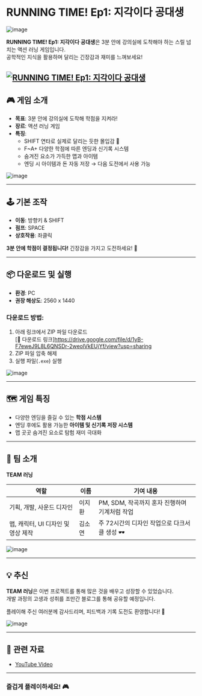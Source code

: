 # RUNNING TIME! Ep1: 지각이다 공대생

![image](https://github.com/user-attachments/assets/64e483ba-218d-4299-87ef-3e559b6504d5)


**RUNNING TIME! Ep1: 지각이다 공대생**은 3분 안에 강의실에 도착해야 하는 스릴 넘치는 액션 러닝 게임입니다.  
공학적인 지식을 활용하며 달리는 긴장감과 재미를 느껴보세요!


[![RUNNING TIME! Ep1: 지각이다 공대생](https://img.youtube.com/vi/TIsIuyJ4QXg/0.jpg)](https://youtu.be/TIsIuyJ4QXg)
---

## 🎮 게임 소개

- **목표**: 3분 안에 강의실에 도착해 학점을 지켜라!
- **장르**: 액션 러닝 게임
- **특징**:
  - SHIFT 연타로 실제로 달리는 듯한 몰입감 🏃
  - F~A+ 다양한 학점에 따른 엔딩과 신기록 시스템
  - 숨겨진 요소가 가득한 맵과 아이템
  - 엔딩 시 아이템과 돈 자동 저장 → 다음 도전에서 사용 가능
 
    
![image](https://github.com/user-attachments/assets/51ddeb03-e0af-4aaf-9320-5caeadff8ce8)


---

## 🕹️ 기본 조작


- **이동**: 방향키 & SHIFT  
- **점프**: SPACE  
- **상호작용**: 좌클릭  

**3분 안에 학점이 결정됩니다!** 긴장감을 가지고 도전하세요! 🚀

---

## 📦 다운로드 및 실행

- **환경**: PC
- **권장 해상도**: 2560 x 1440

### 다운로드 방법:
1. 아래 링크에서 ZIP 파일 다운로드  
   [🔗 다운로드 링크]https://drive.google.com/file/d/1yB-F7eweJ9L8L6QNSDr-2weolVkEUjYf/view?usp=sharing
2. ZIP 파일 압축 해제
3. 실행 파일(`.exe`) 실행

![image](https://github.com/user-attachments/assets/4634ffa3-3ed8-426a-96cf-31bcd5343d56)



---

## 🗺️ 게임 특징

- 다양한 엔딩을 즐길 수 있는 **학점 시스템**
- 엔딩 후에도 활용 가능한 **아이템 및 신기록 저장 시스템**
- 맵 곳곳 숨겨진 요소로 탐험 재미 극대화

---

## 👥 팀 소개

**TEAM 러닝**

| 역할              | 이름    | 기여 내용                                                |
|-------------------|---------|--------------------------------------------------------|
| 기획, 개발, 사운드 디자인 | 이지환 | PM, SDM, 작곡까지 혼자 진행하며 기계처럼 작업 |
| 맵, 캐릭터, UI 디자인 및 영상 제작 | 김소연 | 주 72시간의 디자인 작업으로 다크서클 생성 🕶️ |


![image](https://github.com/user-attachments/assets/cd5877f7-252a-4745-b6db-e02732103f01)

---

## 💡 추신

**TEAM 러닝**은 이번 프로젝트를 통해 많은 것을 배우고 성장할 수 있었습니다.  
개발 과정의 고생과 성취를 조만간 블로그를 통해 공유할 예정입니다.  

플레이해 주신 여러분께 감사드리며, 피드백과 기록 도전도 환영합니다! 🚀

![image](https://github.com/user-attachments/assets/4a9affeb-6e57-4a8c-9c82-da7c46a15257)

---

## 📂 관련 자료

- [YouTube Video](https://youtube.com/playlist?list=PLomZ_XOg8FzyWHktkVx_JOgPjh0kqUS8Q&feature=shared)

---

### 즐겁게 플레이하세요! 🎮
